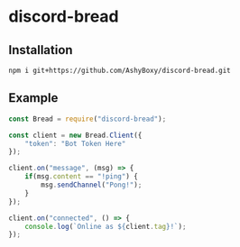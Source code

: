 # discord-bread

## Installation

```npm i git+https://github.com/AshyBoxy/discord-bread.git```


## Example

```js
const Bread = require("discord-bread");

const client = new Bread.Client({
    "token": "Bot Token Here"
});

client.on("message", (msg) => {
    if(msg.content == "!ping") {
        msg.sendChannel("Pong!");
    }
});

client.on("connected", () => {
    console.log(`Online as ${client.tag}!`);
});

```
